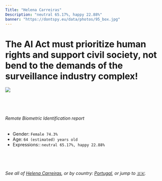 ```yaml
---
Title: "Helena Carreiras"
Description: "neutral 65.17%, happy 22.88%"
banner: "https://dontspy.eu/data/photos/95_box.jpg"
---
```


# The AI Act must prioritize human rights and support civil society, not bend to the demands of the surveillance industry complex!

<link rel="stylesheet" type="text/css" href="/css/blog.css" />

<div class="is-fake" hidden>

_This image is **clearly fake**_, yet we [continue to collect them because the AI Act negotiations](/blog/why-deepfake/) are heading in a direction that will only make people's lives more complicated. For a more in-depth explanation, read: [Double threat: why losing the battle against Face Biometrics would fuel the proliferation of deepfakes](/blog/the-dual-threat-how-losing-the-biometric-battle-fuels-deepfake-proliferation/).


</div>

<!-- <img src="https://dontspy.eu/data/photos/54_box.jpg" /> -->
<img src="https://dontspy.eu/data/photos/95_box.jpg" />

## <br>

###### Remote Biometric Identification report

* <span class="label">Gender:</span> `Female 74.3%`
* <span class="label">Age:</span> `64 (estimated) years old`
* <span class="label">Expressions::</span> `neutral 65.17%, happy 22.88%`

## <br>

###### See all of [Helena Carreiras](/policymaker#Helena%20Carreiras), or by country: [Portugal](/country#Portugal), or jump to [🇸🇰](/x/52).

## <br>
